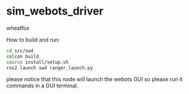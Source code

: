 # sim_webots_driver

wheatfox

How to build and run:

```bash
cd src/swd
colcon build
source install/setup.sh
ros2 launch swd ranger_launch.py
```

please notice that this node will launch the webots GUI so please run it commands in a GUI terminal.
